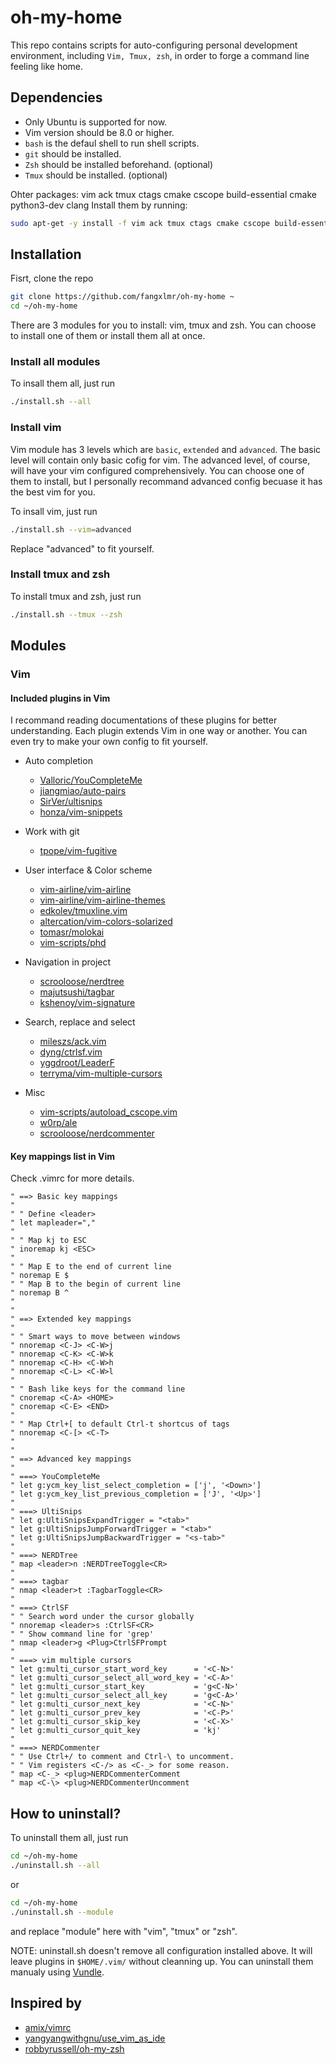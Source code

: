 # oh-my-home

This repo contains scripts for auto-configuring personal development environment,
including `Vim, Tmux, zsh`, in order to forge a command line feeling like home.

## Dependencies
- Only Ubuntu is supported for now.
- Vim version should be 8.0 or higher.
- `bash` is the defaul shell to run shell scripts.
- `git` should be installed.
- `Zsh` should be installed beforehand. (optional)
- `Tmux` should be installed. (optional)

Ohter packages: vim ack tmux ctags cmake cscope build-essential cmake python3-dev clang
Install them by running:
```bash
sudo apt-get -y install -f vim ack tmux ctags cmake cscope build-essential cmake python3-dev clang
```

## Installation

Fisrt, clone the repo
```bash
git clone https://github.com/fangxlmr/oh-my-home ~
cd ~/oh-my-home
```

There are 3 modules for you to install: vim, tmux and zsh. You can choose to install
one of them or install them all at once.

### Install all modules
To insall them all, just run
```bash
./install.sh --all
```

### Install vim
Vim module has 3 levels which are `basic`, `extended` and `advanced`. The basic level
will contain only basic cofig for vim. The advanced level, of course, will have your
vim configured comprehensively. You can choose one of them to install, but I personally
recommand advanced config becuase it has the best vim for you.

To insall vim, just run
```bash
./install.sh --vim=advanced
```
Replace "advanced" to fit yourself.

### Install tmux and zsh

To install tmux and zsh, just run
```bash
./install.sh --tmux --zsh
```

## Modules

### Vim
#### Included plugins in Vim

I recommand reading documentations of these plugins for better understanding.
Each plugin extends Vim in one way or another. You can even try to make your 
own config to fit yourself.

- Auto completion
	* [Valloric/YouCompleteMe](https://github.com/Valloric/YouCompleteMe)
	* [jiangmiao/auto-pairs](https://github.com/jiangmiao/auto-pairs)
	* [SirVer/ultisnips](https://github.com/SirVer/ultisnips)
	* [honza/vim-snippets](https://github.com/honza/vim-snippets)

- Work with git
	* [tpope/vim-fugitive](https://github.com/tpope/vim-fugitive)

- User interface & Color scheme
	* [vim-airline/vim-airline](https://github.com/vim-airline/vim-airline)
	* [vim-airline/vim-airline-themes](https://github.com/vim-airline/vim-airline-themes)
	* [edkolev/tmuxline.vim](https://github.com/edkolev/tmuxline.vim)
	* [altercation/vim-colors-solarized](https://github.com/altercation/vim-colors-solarized)
	* [tomasr/molokai](https://github.com/tomasr/molokai)
	* [vim-scripts/phd](https://github.com/vim-scripts/phd)

- Navigation in project
	* [scrooloose/nerdtree](https://github.com/scrooloose/nerdtree)
	* [majutsushi/tagbar](https://github.com/majutsushi/tagbar)
	* [kshenoy/vim-signature](https://github.com/kshenoy/vim-signature)

- Search, replace and select
	* [mileszs/ack.vim](https://github.com/mileszs/ack.vim)
	* [dyng/ctrlsf.vim](https://github.com/dyng/ctrlsf.vim)
	* [yggdroot/LeaderF](https://github.com/yggdroot/LeaderF)
	* [terryma/vim-multiple-cursors](https://github.com/terryma/vim-multiple-cursors)

- Misc
	* [vim-scripts/autoload_cscope.vim](https://github.com/vim-scripts/autoload_cscope.vim)
	* [w0rp/ale](https://github.com/w0rp/ale)
	* [scrooloose/nerdcommenter](https://github.com/scrooloose/nerdcommenter)


#### Key mappings list in Vim

Check .vimrc for more details.
```
" ==> Basic key mappings
"
" " Define <leader>
" let mapleader=","
"
" " Map kj to ESC
" inoremap kj <ESC>
"
" " Map E to the end of current line
" noremap E $
" " Map B to the begin of current line
" noremap B ^
" 
"
" ==> Extended key mappings
"
" " Smart ways to move between windows
" nnoremap <C-J> <C-W>j
" nnoremap <C-K> <C-W>k
" nnoremap <C-H> <C-W>h
" nnoremap <C-L> <C-W>l
"
" " Bash like keys for the command line
" cnoremap <C-A> <HOME>
" cnoremap <C-E> <END>
"
" " Map Ctrl+[ to default Ctrl-t shortcus of tags
" nnoremap <C-[> <C-T>
"
"
" ==> Advanced key mappings
"
" ===> YouCompleteMe
" let g:ycm_key_list_select_completion = ['j', '<Down>']
" let g:ycm_key_list_previous_completion = ['J', '<Up>']
"
" ===> UltiSnips
" let g:UltiSnipsExpandTrigger = "<tab>"
" let g:UltiSnipsJumpForwardTrigger = "<tab>"
" let g:UltiSnipsJumpBackwardTrigger = "<s-tab>"
"
" ===> NERDTree
" map <leader>n :NERDTreeToggle<CR>
"
" ===> tagbar
" nmap <leader>t :TagbarToggle<CR>
"
" ===> CtrlSF
" " Search word under the cursor globally
" nnoremap <leader>s :CtrlSF<CR>
" " Show command line for 'grep'
" nmap <leader>g <Plug>CtrlSFPrompt
"
" ===> vim multiple cursors
" let g:multi_cursor_start_word_key      = '<C-N>'
" let g:multi_cursor_select_all_word_key = '<C-A>'
" let g:multi_cursor_start_key           = 'g<C-N>'
" let g:multi_cursor_select_all_key      = 'g<C-A>'
" let g:multi_cursor_next_key            = '<C-N>'
" let g:multi_cursor_prev_key            = '<C-P>'
" let g:multi_cursor_skip_key            = '<C-X>'
" let g:multi_cursor_quit_key            = 'kj'
"
" ===> NERDCommenter
" " Use Ctrl+/ to comment and Ctrl-\ to uncomment.
" " Vim registers <C-/> as <C-_> for some reason.
" map <C-_> <plug>NERDCommenterComment
" map <C-\> <plug>NERDCommenterUncomment
```

## How to uninstall?

To uninstall them all, just run
```bash
cd ~/oh-my-home
./uninstall.sh --all
```
or
```bash
cd ~/oh-my-home
./uninstall.sh --module
```
and replace "module" here with "vim", "tmux" or "zsh".

NOTE: uninstall.sh doesn't remove all configuration installed above. It will
leave plugins in `$HOME/.vim/` without cleanning up.
You can uninstall them manualy using [Vundle](https://github.com/VundleVim/Vundle.vim).

## Inspired by

- [amix/vimrc](https://github.com/amix/vimrc)
- [yangyangwithgnu/use_vim_as_ide](https://github.com/yangyangwithgnu/use_vim_as_ide)
- [robbyrussell/oh-my-zsh](https://github.com/robbyrussell/oh-my-zsh)
